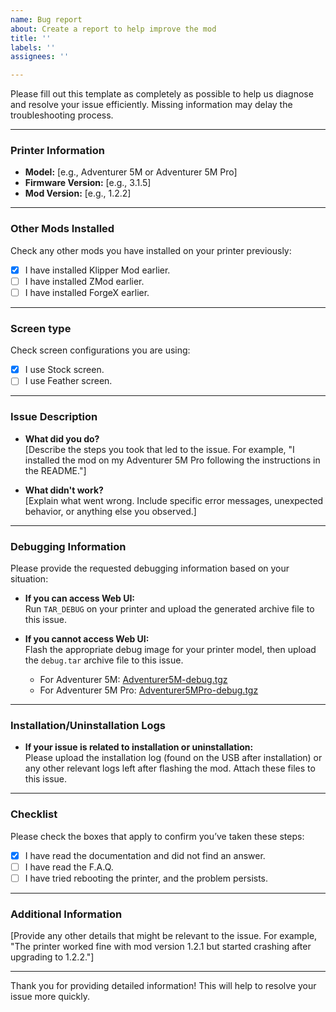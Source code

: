 ```yaml
---
name: Bug report
about: Create a report to help improve the mod
title: ''
labels: ''
assignees: ''

---
```


Please fill out this template as completely as possible to help us diagnose and resolve your issue efficiently. Missing information may delay the troubleshooting process.

---

### Printer Information
- **Model:** [e.g., Adventurer 5M or Adventurer 5M Pro]
- **Firmware Version:** [e.g., 3.1.5]
- **Mod Version:** [e.g., 1.2.2]

---

### Other Mods Installed
Check any other mods you have installed on your printer previously:  
- [x] I have installed Klipper Mod earlier.  
- [ ] I have installed ZMod earlier.  
- [ ] I have installed ForgeX earlier.

---

### Screen type
Check screen configurations you are using:    
- [x] I use Stock screen.  
- [ ] I use Feather screen.

---

### Issue Description
- **What did you do?**  
  [Describe the steps you took that led to the issue. For example, "I installed the mod on my Adventurer 5M Pro following the instructions in the README."]

- **What didn't work?**  
  [Explain what went wrong. Include specific error messages, unexpected behavior, or anything else you observed.]

---

### Debugging Information
Please provide the requested debugging information based on your situation:

- **If you can access Web UI:**  
  Run `TAR_DEBUG` on your printer and upload the generated archive file to this issue.

- **If you cannot access Web UI:**  
  Flash the appropriate debug image for your printer model, then upload the `debug.tar` archive file to this issue.  
  - For Adventurer 5M: [Adventurer5M-debug.tgz](https://github.com/DrA1ex/ff5m/releases/download/1.2.0/Adventurer5M-debug.tgz)  
  - For Adventurer 5M Pro: [Adventurer5MPro-debug.tgz](https://github.com/DrA1ex/ff5m/releases/download/1.2.0/Adventurer5MPro-debug.tgz)

---

### Installation/Uninstallation Logs
- **If your issue is related to installation or uninstallation:**  
  Please upload the installation log (found on the USB after installation) or any other relevant logs left after flashing the mod. Attach these files to this issue.

---

### Checklist
Please check the boxes that apply to confirm you’ve taken these steps:  
- [x] I have read the documentation and did not find an answer.  
- [ ] I have read the F.A.Q.  
- [ ] I have tried rebooting the printer, and the problem persists.

---

### Additional Information
[Provide any other details that might be relevant to the issue. For example, "The printer worked fine with mod version 1.2.1 but started crashing after upgrading to 1.2.2."]

---

Thank you for providing detailed information! This will help to resolve your issue more quickly.
